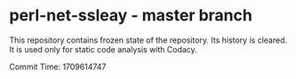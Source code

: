 # perl-net-ssleay - master branch

This repository contains frozen state of the repository.
Its history is cleared. It is used only for static code
analysis with Codacy.

Commit Time: 1709614747